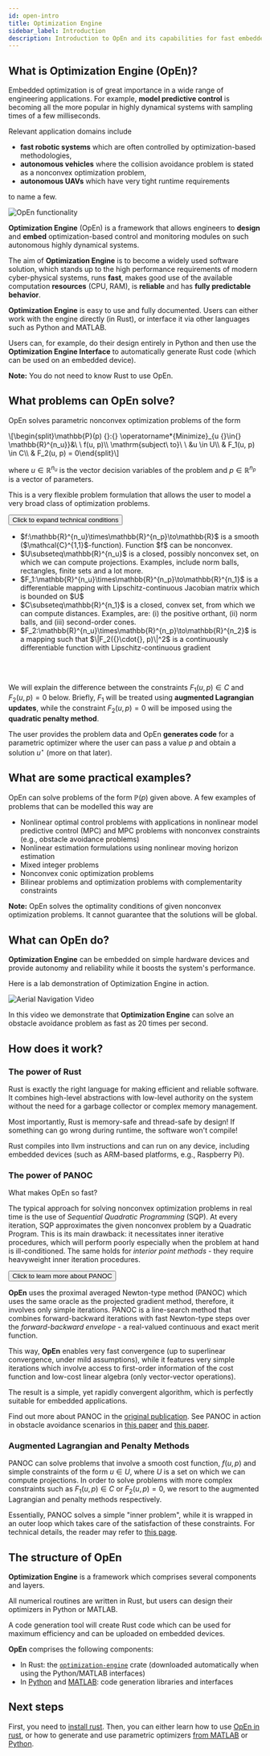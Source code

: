 ```yaml
---
id: open-intro
title: Optimization Engine
sidebar_label: Introduction
description: Introduction to OpEn and its capabilities for fast embedded optimization
---
```


<script type="text/x-mathjax-config">MathJax.Hub.Config({tex2jax: {inlineMath: [['$','$'], ['\\(','\\)']]}});</script>
<script type="text/javascript" src="https://cdnjs.cloudflare.com/ajax/libs/mathjax/2.7.1/MathJax.js?config=TeX-AMS-MML_HTMLorMML"></script>
<link rel="stylesheet" href="https://cdnjs.cloudflare.com/ajax/libs/font-awesome/4.7.0/css/font-awesome.min.css">
<script type="text/javascript">
function toggleCollapseExpand(buttonId, containerId, theText) {
    conditionsElement = document.getElementById(containerId);
    techhConditionsButtonElement = document.getElementById(buttonId);
    conditionsDisplay = getComputedStyle(conditionsElement, null).display
    if (conditionsDisplay === "none") {
        conditionsElement.style.display = "block";
        techhConditionsButtonElement.innerHTML = '<i class="fa fa-angle-up"></i> Collapse ' + theText;
    } else {
        conditionsElement.style.display = "none";
        techhConditionsButtonElement.innerHTML = '<i class="fa fa-angle-down"></i> Expand ' + theText;
    }
}
</script>

## What is Optimization Engine (OpEn)?

Embedded optimization is of great importance in a wide range of engineering applications. For example, **model predictive control** is becoming all the more popular in highly dynamical systems with sampling times of a few milliseconds. 

Relevant application domains include

- **fast robotic systems** which are often controlled by optimization-based methodologies,
- **autonomous vehicles** where the collision avoidance problem is stated as a nonconvex optimization problem,
- **autonomous UAVs** which have very tight runtime requirements

to name a few.

<img src="/optimization-engine/img/open-functionality.jpg" alt="OpEn functionality" />

**Optimization Engine** (OpEn) is a framework that allows engineers to **design** and **embed** optimization-based control and monitoring modules on such autonomous highly dynamical systems.

The aim of **Optimization Engine** is to become a widely used software solution, which stands up to the high performance requirements of modern cyber-physical systems, runs **fast**, makes good use of the available computation **resources** (CPU, RAM), is **reliable** and has **fully predictable behavior**.

**Optimization Engine** is easy to use and fully documented. Users can either work with the engine directly (in Rust), or interface it via other languages such as Python and MATLAB.

Users can, for example, do their design entirely in Python and then use the **Optimization Engine Interface** to automatically generate Rust code (which can be used on an embedded device).

<div class="alert alert-info">
<b>Note:</b> You do not need to know Rust to use OpEn.</div>


## What problems can OpEn solve?

OpEn solves parametric nonconvex optimization problems of the form

<div class="math">
\[\begin{split}\mathbb{P}(p) {}:{} \operatorname*{Minimize}_{u {}\in{} \mathbb{R}^{n_u}}&amp;\ \ f(u, p)\\
\mathrm{subject\ to}\ \  &amp;u \in U\\
&amp; F_1(u, p) \in C\\
&amp; F_2(u, p) = 0\end{split}\]</div>

where $u\in\mathbb{R}^{n_u}$ is the vector decision variables of the problem and 
$p\in\mathbb{R}^{n_p}$ is a vector of parameters.

This is a very flexible problem formulation that allows the user to model a very broad 
class of optimization problems.

<button onclick="toggleCollapseExpand('techConditionsButton', 'containerTechnicalConditions', 'Technical Conditions')" id="techConditionsButton">
  <i class="fa fa-cog fa-spin"></i> 
  Click to expand technical conditions
</button>

<div class="mycontainer" id="containerTechnicalConditions">
<ul>
<li>$f:\mathbb{R}^{n_u}\times\mathbb{R}^{n_p}\to\mathbb{R}$ is a smooth ($\mathcal{C}^{1,1}$-function).
  Function $f$ can be nonconvex.</li>
<li>$U\subseteq\mathbb{R}^{n_u}$ is a closed, possibly nonconvex set, on which we 
  can compute projections. Examples, include norm balls, rectangles, 
  finite sets and a lot more.</li>
<li>$F_1:\mathbb{R}^{n_u}\times\mathbb{R}^{n_p}\to\mathbb{R}^{n_1}$ is a differentiable mapping 
  with Lipschitz-continuous Jacobian matrix which is bounded on $U$</li>
<li>$C\subseteq\mathbb{R}^{n_1}$ is a closed, convex set, from which we can compute 
  distances. Examples, are: (i) the positive orthant, (ii) norm balls, and (iii)
  second-order cones.</li>
<li>$F_2:\mathbb{R}^{n_u}\times\mathbb{R}^{n_p}\to\mathbb{R}^{n_2}$ is a mapping
  such that $\|F_2({}\cdot{}, p)\|^2$ is a continuously differentiable function 
  with Lipschitz-continuous gradient</li>
</ul>
</div>
<br/><br/>

We will explain the difference between the constraints $F_1(u, p) \in C$ and 
$F_2(u, p) = 0$ below. Briefly, $F_1$ will be treated using 
**augmented Lagrangian updates**, while the constraint $F_2(u, p) = 0$ will be 
imposed using the **quadratic penalty method**.

The user provides the problem data and OpEn **generates code** for a parametric 
optimizer where the user can pass a value $p$ and obtain a solution $u^\star$
(more on that later).


## What are some practical examples?

OpEn can solve problems of the form $\mathbb{P}(p)$ given above. A few examples
of problems that can be modelled this way are

- Nonlinear optimal control problems with applications in nonlinear model 
  predictive control (MPC) and MPC problems with nonconvex constraints (e.g., 
  obstacle avoidance problems)
- Nonlinear estimation formulations using nonlinear moving horizon estimation
- Mixed integer problems
- Nonconvex conic optimization problems
- Bilinear problems and optimization problems with complementarity constraints


**Note:** OpEn solves the optimality conditions of given nonconvex optimization problems. 
It cannot guarantee that the solutions will be global. 

## What can OpEn do?
**Optimization Engine** can be embedded on simple hardware devices and provide autonomy and reliability while it boosts the system's performance. 

Here is a lab demonstration of Optimization Engine in action. 

![Aerial Navigation Video](/optimization-engine/img/e8f236af8d38.gif)



In this video we demonstrate that **Optimization Engine** can solve an obstacle avoidance problem as fast as 20 times per second.


## How does it work?

### The power of Rust

Rust is exactly the right language for making efficient and reliable software. It combines high-level abstractions with low-level authority on the system without the need for a garbage collector or complex memory management. 

Most importantly, Rust is memory-safe and thread-safe by design! If something can go wrong during runtime, the software won't compile!

Rust compiles into llvm instructions and can run on any device, including embedded devices (such as ARM-based platforms, e.g., Raspberry Pi).


### The power of PANOC
What makes OpEn so fast?

<p>The typical approach for solving nonconvex optimization problems in real time is the use of <em>Sequential Quadratic Programming</em> (SQP). At every iteration, SQP approximates the given nonconvex problem by a Quadratic Program. This is its main drawback: it necessitates inner iterative procedures, which will perform poorly especially when the problem at hand is ill-conditioned. The same holds for <em>interior point methods</em> - they require heavyweight inner iteration procedures.</p>

<button onclick="toggleCollapseExpand('panocButton', 'containerPanoc', 'PANOC details')" id="panocButton">
  <i class="fa fa-cog fa-spin"></i> 
  Click to learn more about PANOC
</button>

<div class="mycontainer" id="containerPanoc">
<p><b>OpEn</b> uses the proximal averaged Newton-type method (PANOC) which uses the same oracle as the projected gradient method, therefore, it involves only simple iterations. PANOC is a line-search method that combines forward-backward iterations with fast Newton-type steps over the <em>forward-backward envelope</em> - a real-valued continuous and exact merit function.</p>

<p>This way, <b>OpEn</b> enables very fast convergence (up to superlinear convergence, under mild assumptions), while it features very simple iterations which involve access to first-order information of the cost function and low-cost linear algebra (only vector-vector operations).</p>

<p>The result is a simple, yet rapidly convergent algorithm, which is perfectly suitable for embedded applications.</p>

<p>Find out more about PANOC in the <a href='https://arxiv.org/pdf/1709.06487.pdf' target='_blank'>original publication</a>. See PANOC in action in obstacle avoidance scenarios in <a href='https://core.ac.uk/download/pdf/153430972.pdf' target='_blank'>this paper</a> and <a href='https://arxiv.org/pdf/1812.04755.pdf' target='_blank'>this paper</a>.</p>
</div>




### Augmented Lagrangian and Penalty Methods

PANOC can solve problems that involve a smooth cost function, $f(u,p)$ and simple
constraints of the form $u\in U$, where $U$ is a set on which we can compute
projections. In order to solve problems with more complex constraints such as 
$F_1(u, p)\in C$ or $F_2(u, p) = 0$, we resort to the augmented Lagrangian and 
penalty methods respectively.

Essentially, PANOC solves a simple "inner problem", while it is wrapped in an outer loop
which takes care of the satisfaction of these constraints. For technical details, the 
reader may refer to [this page](./algorithm).




## The structure of OpEn
**Optimization Engine** is a framework which comprises several components and layers.

All numerical routines are written in Rust, but users can design their optimizers in Python or MATLAB.

A code generation tool will create Rust code which can be used for maximum efficiency and can be uploaded on embedded devices.

**OpEn** comprises the following components:

- In Rust: the [`optimization-engine`] crate (downloaded automatically when using the 
  Python/MATLAB interfaces)
- In [Python](./python-interface) and [MATLAB](./matlab-interface): 
  code generation libraries and interfaces 

## Next steps
First, you need to [install rust]. Then, you can either learn how to use [OpEn in rust](./openrust-basic), or how to generate and use parametric optimizers [from MATLAB](./matlab-interface) or [Python](./python-interface).


[`optimization-engine`]: https://crates.io/crates/optimization_engine
[install rust]: ./installation
[OpEn in rust]: ./openrust-basic
